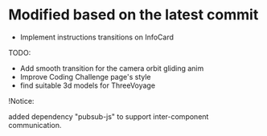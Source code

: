 # Modified based on the latest commit
- Implement instructions transitions on InfoCard

TODO:
- Add smooth transition for the camera orbit gliding anim
- Improve Coding Challenge page's style
- find suitable 3d models for ThreeVoyage

!Notice:

added dependency "pubsub-js" to support inter-component communication.